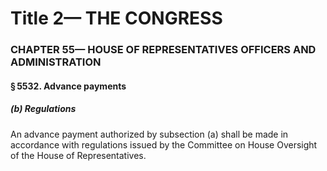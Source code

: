 
# Title 2— THE CONGRESS
### CHAPTER 55— HOUSE OF REPRESENTATIVES OFFICERS AND ADMINISTRATION
#### § 5532. Advance payments
##### (b) Regulations

An advance payment authorized by subsection (a) shall be made in accordance with regulations issued by the Committee on House Oversight of the House of Representatives.
